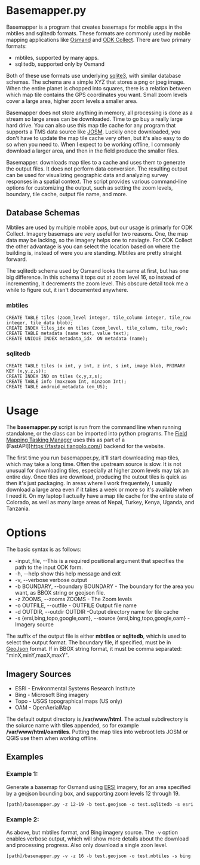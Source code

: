 # Basemapper.py

Basemapper is a program that creates basemaps for mobile apps in the
mbtiles and sqlitedb formats. These formats are commonly used by
mobile mapping applications like [Osmand](https://osmand.net/) and
[ODK Collect](https://docs.getodk.org/collect-intro/). There are two
primary formats:

- mbtiles, supported by many apps.
- sqlitedb, supported only by Osmand

Both of these use formats use underlying
[sqlite3](https://www.sqlite.org/index.html), with similar database 
schemas. The schema are a simple XYZ that stores a png or jpeg
image. When the entire planet is chopped into squares, there is a
relation between which map tile contains the GPS coordinates you
want. Small zoom levels cover a large area, higher zoom levels a
smaller area.

Basemapper does not store anything in memory, all processing
is done as a stream so large areas can be downloaded. Time to go buy a
really large hard drive. You can also use this map tile cache for
any program that supports a TMS data source like
[JOSM](https://josm.openstreetmap.de/). Luckily once downloaded, 
you don't have to update the map tile cache very often, but it's also
easy to do so when you need to. When I expect to be working offline, I
commonly download a larger area, and then in the field produce the
smaller files.

Basemapper. downloads map tiles to a cache and uses them to generate the
output files. It does not perform data conversion. The resulting
output can be used for visualizing geographic data and analyzing
survey responses in a spatial context. The script provides various
command-line options for customizing the output, such as setting the
zoom levels, boundary, tile cache, output file name, and more.

## Database Schemas

Mbtiles are used by multiple mobile apps, but our usage is primarly
for ODK Collect. Imagery basemaps are very useful for two
reasons. One, the map data may be lacking, so the imagery helps one to
naviagte. For ODK Collect the other advantage is you can select the
location based on where the building is, instead of were you are
standing. Mbtiles are pretty straight forward.

The sqlitedb schema used by Osmand looks the same at first, but has
one big difference. In this schema it tops out at zoom level 16, so
instead of incrementing, it decrements the zoom level. This obscure
detail took me a while to figure out, it isn't documented anywhere.

### mbtiles

	CREATE TABLE tiles (zoom_level integer, tile_column integer, tile_row integer, tile_data blob);
	CREATE INDEX tiles_idx on tiles (zoom_level, tile_column, tile_row);
	CREATE TABLE metadata (name text, value text);
	CREATE UNIQUE INDEX metadata_idx  ON metadata (name);

### sqlitedb

	CREATE TABLE tiles (x int, y int, z int, s int, image blob, PRIMARY KEY (x,y,z,s));
	CREATE INDEX IND on tiles (x,y,z,s);
	CREATE TABLE info (maxzoom Int, minzoom Int);
	CREATE TABLE android_metadata (en_US);

# Usage

The **basemapper.py** script is run from the command line when
running standalone, or the class can be imported into python
programs. The [Field Mapping Tasking
Manager](https://github.com/hotosm/fmtm/wiki) uses this as part of a
(FastAPI])https://fastapi.tiangolo.com/) backend for the website.

The first time you run basemapper.py, it'll start downloading map
tiles, which may take a long time. Often the upstream source is
slow. It is not unusual for downloading tiles, especially at higher
zoom levels may tak an entire day. Once tiles are download, producing
the outout tiles is quick as then it's just packaging. In areas where
I work frequentely, I usually download a large area even if it takes a
week or more so it's available when I need it. On my laptop I actually
have a map tile cache for the entire state of Colorado, as well as
many large areas of Nepal, Turkey, Kenya, Uganda, and Tanzania.

# Options

The basic syntax is as follows:

- -input_file, --This is a required positional argument that specifies the path to the input ODK form.
- -h, --help show this help message and exit
- -v, --verbose verbose output
- -b BOUNDARY, --boundary BOUNDARY - The boundary for the area you want, as BBOX string or geojson file.
- -z ZOOMS, --zooms ZOOMS - The Zoom levels
- -o OUTFILE, --outfile - OUTFILE Output file name
- -d OUTDIR, --outdir OUTDIR -Output directory name for tile cache
- -s {ersi,bing,topo,google,oam}, --source {ersi,bing,topo,google,oam} - Imagery source

The suffix of the output file is either **mbtiles** or **sqlitedb**, which is
used to select the output format. The boundary file, if specified, must be in
[GeoJson](https://geojson.org/) format.
If in BBOX string format, it must be comma separated:
"minX,minY,maxX,maxY".


## Imagery Sources

- ESRI - Environmental Systems Research Institute
- Bing - Microsoft Bing imagery 
- Topo - USGS topographical maps (US only)
- OAM - OpenAerialMap

The default output directory is **/var/www/html**. The actual
subdirectory is the soiurce name with **tiles** appended, so for
example **/var/www/html/oamtiles**. Putting the map tiles into webroot
lets JOSM or QGIS use them when working offline.

## Examples

### **Example 1:**

Generate a basemap for Osmand using
[ERSI](https://www.esri.com/en-us/home) imagery, for an area 
specified by a geojson bounding box, and supporting zoom levels 12
through 19.

    [path]/basemapper.py -z 12-19 -b test.geojson -o test.sqlitedb -s esri

### **Example 2:**

As above, but mbtiles format, and Bing imagery source. The `-v` option
enables verbose output, which will show more details about the
download and processing progress. Also only download a single zoon
level.

    [path]/basemapper.py -v -z 16 -b test.geojson -o test.mbtiles -s bing
